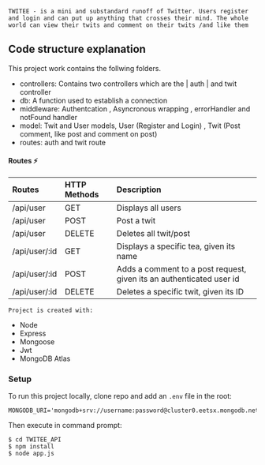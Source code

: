 ```
TWITEE - is a mini and substandard runoff of Twitter. Users register and login and can put up anything that crosses their mind. The whole world can view their twits and comment on their twits /and like them
```



## Code structure explanation
This project work contains the follwing folders.
* controllers: Contains two controllers which are the | auth | and twit controller
* db: A function used to establish a connection
* middleware:  Authentcation ,  Asyncronous wrapping , errorHandler and notFound handler
* model:  Twit and User models, User (Register and Login) ,  Twit (Post comment, like post and comment on post)
* routes:  auth and twit route 

#### Routes ⚡
| Routes | HTTP Methods| Description
|:------- |:---------------|:--------------
| /api/user      | GET                  | Displays all users
| /api/user      | POST               | Post a twit
| /api/user      | DELETE            | Deletes all twit/post
| /api/user/:id| GET     | Displays a specific tea, given its name
| /api/user/:id| POST  | Adds a comment to a post request, given its an authenticated user id
|/api/user/:id| DELETE | Deletes a specific twit, given its ID



```
Project is created with:
```
<!-- <p>
<img src="https://img.shields.io/badge/-MongoDB%20-1AA121?style=for-the-badge&logo=mongodb&logoColor=green">
<img src="https://img.shields.io/badge/-Expressjs%20-%23323330?style=for-the-badge&logo=express">
<img src="https://img.shields.io/badge/react%20-%2320232a.svg?&style=for-the-badge&logo=react" >   
<img src="https://img.shields.io/badge/-Nodejs%20-%23323330?style=for-the-badge&logo=Node.js&logoColor=green">
</p> -->

* Node 
* Express 
* Mongoose 
* Jwt 
* MongoDB Atlas


### Setup
To run this project locally, clone repo and add an `.env` file in the root:

```
MONGODB_URI='mongodb+srv://username:password@cluster0.eetsx.mongodb.net/database_name'
```

Then execute in command prompt:
```
$ cd TWITEE_API
$ npm install
$ node app.js
```
